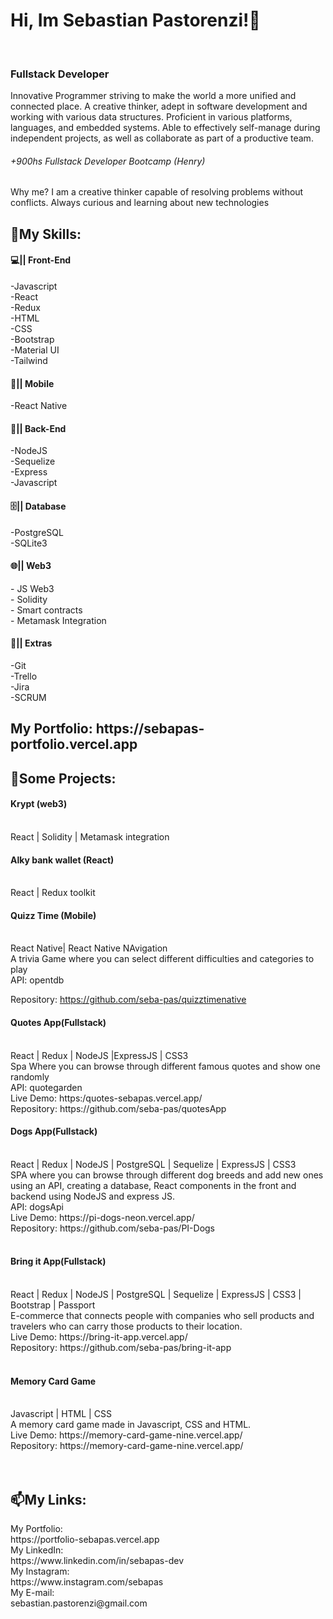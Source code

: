###  <h1> Hi, Im Sebastian Pastorenzi!👋 </h1> <br>
### <h3> Fullstack Developer </h3>

Innovative Programmer striving to make the world a more unified and connected place. A creative thinker, adept in software development and working with various data structures. Proficient in various platforms, languages, and embedded systems. Able to effectively self-manage during independent projects, as well as collaborate as part of a productive team.
<h6>+900hs Fullstack Developer Bootcamp (Henry)</h6>

Why me? I am a creative thinker capable of resolving problems without conflicts. Always curious and learning about new technologies

<h2>📃My Skills:</h2>

<h4>💻|| Front-End</h4>
-Javascript<br>
-React<br>
-Redux<br>
-HTML<br>
-CSS<br>
-Bootstrap<br>
-Material UI<br>
-Tailwind<br>

<h4>📱|| Mobile</h4>
-React Native<br>

<h4>🧩|| Back-End</h4>
-NodeJS<br>
-Sequelize<br>
-Express<br>
-Javascript<br>


<h4>🗄️|| Database</h4>
-PostgreSQL<br>
-SQLite3<br>

<h4>🌐|| Web3</h4>
- JS Web3<br>
- Solidity<br>
- Smart contracts<br>
- Metamask Integration<br>

<h4>📃|| Extras</h4>
-Git<br>
-Trello<br>
-Jira<br>
-SCRUM<br>


<h2>My Portfolio: https://sebapas-portfolio.vercel.app</h2>



<h2>🚀Some Projects:</h2> 

<h4>Krypt (web3)</h4><br> 
React | Solidity | Metamask integration <br>

<h4>Alky bank wallet (React)</h4><br> 
React | Redux toolkit<br>

<h4>Quizz Time (Mobile)</h4><br> 
React Native| React Native NAvigation<br>
A trivia Game where you can select different difficulties and categories to play<br>
API: opentdb<br>

Repository: https://github.com/seba-pas/quizztimenative
<br>

<h4>Quotes App(Fullstack)</h4><br> 
React | Redux | NodeJS |ExpressJS | CSS3<br>
Spa Where you can browse through different famous quotes and show one randomly<br>
API: quotegarden<br>
Live Demo: https:/quotes-sebapas.vercel.app/<br>
Repository: https://github.com/seba-pas/quotesApp
<br>

<h4>Dogs App(Fullstack)</h4><br> 
React | Redux | NodeJS | PostgreSQL | Sequelize | ExpressJS | CSS3<br>
SPA where you can browse through different dog breeds and add new ones using an API, creating a database, React components in the front and backend using NodeJS and express JS.<br>
API: dogsApi<br>
Live Demo: https://pi-dogs-neon.vercel.app/<br>
Repository: https://github.com/seba-pas/PI-Dogs
<br>
<br>
<h4>Bring it App(Fullstack)</h4><br>
React | Redux | NodeJS | PostgreSQL | Sequelize | ExpressJS | CSS3 | Bootstrap | Passport <br>
E-commerce that connects people with companies who sell products and travelers who can carry those products to their location.<br>
Live Demo: https://bring-it-app.vercel.app/<br>
Repository: https://github.com/seba-pas/bring-it-app
<br>
<br>
<h4>Memory Card Game</h4><br>
Javascript | HTML | CSS<br>
A memory card game made in Javascript, CSS and HTML. <br>
Live Demo: https://memory-card-game-nine.vercel.app/<br>
Repository: https://memory-card-game-nine.vercel.app/<br>
<br>
<br>


<h2>📫My Links:</h2>
My Portfolio:<br>
https://portfolio-sebapas.vercel.app<br>
My LinkedIn:<br>
https://www.linkedin.com/in/sebapas-dev<br>
My Instagram:<br>
https://www.instagram.com/sebapas<br>
My E-mail:<br>
sebastian.pastorenzi@gmail.com<br>



